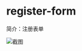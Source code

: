 # register-form

简介：注册表单

![截图](https://img.alicdn.com/tfs/TB17FUzgkCWBuNjy0FaXXXUlXXa-634-748.png)
